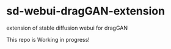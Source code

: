 # sd-webui-dragGAN-extension
extension of stable diffusion webui for dragGAN

This repo is Working in progress!